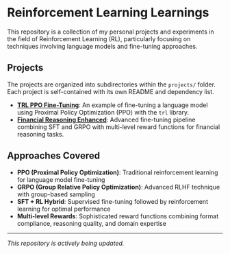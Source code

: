 # Reinforcement Learning Learnings

This repository is a collection of my personal projects and experiments in the field of Reinforcement Learning (RL), particularly focusing on techniques involving language models and fine-tuning approaches.

## Projects

The projects are organized into subdirectories within the `projects/` folder. Each project is self-contained with its own README and dependency list.

-   **[TRL PPO Fine-Tuning](./projects/trl-ppo-fine-tuning/)**: An example of fine-tuning a language model using Proximal Policy Optimization (PPO) with the `trl` library.
-   **[Financial Reasoning Enhanced](./projects/financial-reasoning-enhanced/)**: Advanced fine-tuning pipeline combining SFT and GRPO with multi-level reward functions for financial reasoning tasks.

## Approaches Covered

- **PPO (Proximal Policy Optimization)**: Traditional reinforcement learning for language model fine-tuning
- **GRPO (Group Relative Policy Optimization)**: Advanced RLHF technique with group-based sampling
- **SFT + RL Hybrid**: Supervised fine-tuning followed by reinforcement learning for optimal performance
- **Multi-level Rewards**: Sophisticated reward functions combining format compliance, reasoning quality, and domain expertise

---

*This repository is actively being updated.*